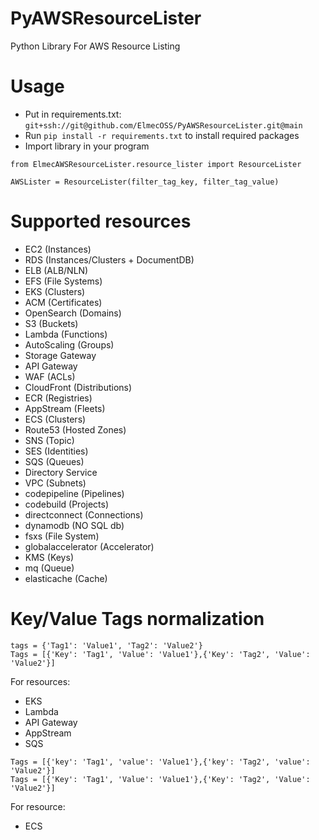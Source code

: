 # PyAWSResourceLister

Python Library For AWS Resource Listing

# Usage
- Put in requirements.txt: ``git+ssh://git@github.com/ElmecOSS/PyAWSResourceLister.git@main``
- Run ``pip install -r requirements.txt`` to install required packages
- Import library in your program
```
from ElmecAWSResourceLister.resource_lister import ResourceLister

AWSLister = ResourceLister(filter_tag_key, filter_tag_value)
```


# Supported resources
- EC2 (Instances)
- RDS (Instances/Clusters + DocumentDB)
- ELB (ALB/NLN)
- EFS (File Systems)
- EKS (Clusters)
- ACM (Certificates)
- OpenSearch (Domains)
- S3 (Buckets)
- Lambda (Functions)
- AutoScaling (Groups)
- Storage Gateway
- API Gateway
- WAF (ACLs)
- CloudFront (Distributions)
- ECR (Registries)
- AppStream (Fleets)
- ECS (Clusters)
- Route53 (Hosted Zones)
- SNS (Topic)
- SES (Identities)
- SQS (Queues)
- Directory Service
- VPC (Subnets)
- codepipeline (Pipelines)
- codebuild (Projects)
- directconnect (Connections)
- dynamodb (NO SQL db)
- fsxs (File System)
- globalaccelerator (Accelerator)
- KMS (Keys)
- mq (Queue)
- elasticache (Cache)
# Key/Value Tags normalization
```
tags = {'Tag1': 'Value1', 'Tag2': 'Value2'}
Tags = [{'Key': 'Tag1', 'Value': 'Value1'},{'Key': 'Tag2', 'Value': 'Value2'}]
```
For resources:
- EKS
- Lambda
- API Gateway
- AppStream
- SQS
```
Tags = [{'key': 'Tag1', 'value': 'Value1'},{'key': 'Tag2', 'value': 'Value2'}]
Tags = [{'Key': 'Tag1', 'Value': 'Value1'},{'Key': 'Tag2', 'Value': 'Value2'}]
```
For resource:
- ECS